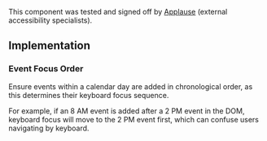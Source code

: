 <vwc-note connotation="success" headline="No issues found">
  <vwc-icon name="check-solid" connotation="success" label="Passed Accessibility Testing" slot="icon" size="0"></vwc-icon>
  <p>This component was tested and signed off by <a href="https://www.applause.com/">Applause</a> (external accessibility specialists).</p>
</vwc-note>

## Implementation

### Event Focus Order

Ensure events within a calendar day are added in chronological order, as this determines their keyboard focus sequence.

For example, if an 8 AM event is added after a 2 PM event in the DOM, keyboard focus will move to the 2 PM event first, which can confuse users navigating by keyboard.
